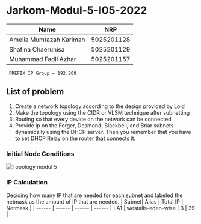 # Jarkom-Modul-5-I05-2022
| Name | NRP |
| ------ | ------ |
| Amelia Mumtazah Karimah | 5025201128 |
| Shafina Chaerunisa | 5025201129 |
| Muhammad Fadli Azhar | 5025201157 |

``` PREFIX IP Group = 192.209```

## List of problem
1. Create a network topology according to the design provided by Loid
2. Make the topology using the CIDR or VLSM technique after subnetting
3. Routing so that every device on the network can be connected
4. Provide ip on the Forger, Desmond, Blackbell, and Briar subnets dynamically using the DHCP server. Then you remember that you have to set DHCP Relay on the router that connects it.

### Initial Node Conditions
![Topology modul 5](https://user-images.githubusercontent.com/112918215/206858332-4a0fc080-05a5-42d4-9691-f85cdfd8e6af.jpeg)

### IP Calculation
Deciding how many IP that are needed for each subnet and labeled the netmask as the amount of IP that are needed.
| Subnet| Alias | Total IP | Netmask | 
| ------ | ------ | ------ | ------ |
| A1 | westalis-eden-wise | 3 | 29 |
